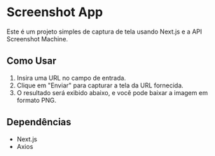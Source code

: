 # Screenshot App

Este é um projeto simples de captura de tela usando Next.js e a API Screenshot Machine.

## Como Usar

1. Insira uma URL no campo de entrada.
2. Clique em "Enviar" para capturar a tela da URL fornecida.
3. O resultado será exibido abaixo, e você pode baixar a imagem em formato PNG.

## Dependências

- Next.js
- Axios
